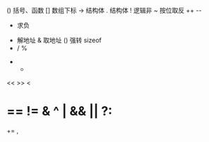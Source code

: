 () 括号、函数
[] 数组下标
-> 结构体
. 结构体
! 逻辑非
~ 按位取反
++ --
- 求负
* 解地址
& 取地址
(<type>) 强转
sizeof
* / %
+ -
<< >>
<
>
== !=
&
^
|
&&
||
?:
=
+=
,